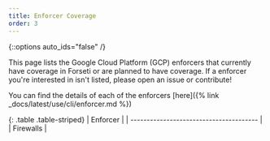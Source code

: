 ```yaml
---
title: Enforcer Coverage
order: 3
---
```

{::options auto_ids="false" /}

This page lists the Google Cloud Platform (GCP) enforcers that currently have
coverage in Forseti or are planned to have coverage. If a enforcer you're
interested in isn't listed, please open an issue or contribute!

You can find the details of each of the enforcers
[here]({% link _docs/latest/use/cli/enforcer.md %})

{: .table .table-striped}
| Enforcer                                | 
| --------------------------------------- | 
| Firewalls |

